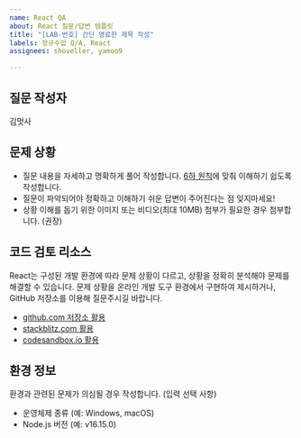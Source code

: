 ```yaml
---
name: React QA
about: React 질문/답변 템플릿
title: "[LAB-번호] 간단 명료한 제목 작성"
labels: 정규수업 Q/A, React
assignees: shoveller, yamoo9

---
```


## 질문 작성자

김멋사

## 문제 상황

- 질문 내용을 자세하고 명확하게 풀어 작성합니다. [6하 원칙](https://namu.wiki/w/%EC%9C%A1%ED%95%98%EC%9B%90%EC%B9%99)에 맞춰 이해하기 쉽도록 작성합니다. 
- 질문이 파악되어야 정확하고 이해하기 쉬운 답변이 주어진다는 점 잊지마세요!
- 상황 이해를 돕기 위한 이미지 또는 비디오(최대 10MB) 첨부가 필요한 경우 첨부합니다. (권장)

## 코드 검토 리소스

React는 구성된 개발 환경에 따라 문제 상황이 다르고, 상황을 정확히 분석해야 문제를 해결할 수 있습니다.
문제 상황을 온라인 개발 도구 환경에서 구현하여 제시하거나, GitHub 저장소를 이용해 질문주시길 바랍니다.

- [github.com 저장소 활용](https://github.com)
- [stackblitz.com 활용](https://stackblitz.com/)
- [codesandbox.io 활용](https://codesandbox.io/)

## 환경 정보

환경과 관련된 문제가 의심될 경우 작성합니다. (입력 선택 사항)

- 운영체제 종류 (예: Windows, macOS)
- Node.js 버전 (예: v16.15.0)
